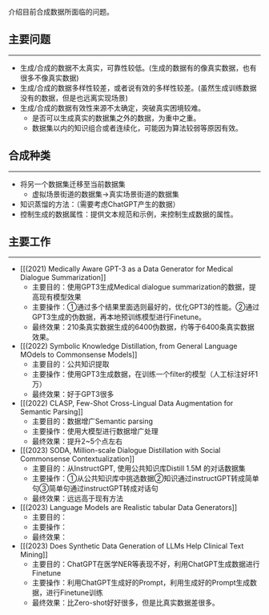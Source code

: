 介绍目前合成数据所面临的问题。

## 主要问题
---
- 生成/合成的数据不太真实，可靠性较低。(生成的数据有的像真实数据，也有很多不像真实数据)
- 生成/合成的数据多样性较差，或者说有效的多样性较差。(虽然生成训练数据没有的数据，但是也远离实现场景)
- 生成/合成的数据有效性来源不太确定，突破真实困境较难。
	- 是否可以生成真实的数据集之外的数据，为重中之重。
	- 数据集以内的知识组合或者连续化，可能因为算法较弱等原因有效。

## 合成种类
---
- 将另一个数据集迁移至当前数据集
	- 虚拟场景街道的数据集→真实场景街道的数据集
- 知识蒸馏的方法：（需要考虑ChatGPT产生的数据）
- 控制生成的数据属性：提供文本规范和示例，来控制生成数据的属性。

## 主要工作
---
- [[(2021) Medically Aware GPT-3 as a Data Generator for Medical Dialogue Summarization]]
	- 主要目的：使用GPT3生成Medical dialogue summarization的数据，提高现有模型效果
	- 主要操作：①通过多个结果里面选则最好的，优化GPT3的性能。②通过GPT3生成的伪数据，再本地预训练模型进行Finetune。
	- 最终效果：210条真实数据生成的6400伪数据，约等于6400条真实数据效果。
- [[(2022) Symbolic Knowledge Distillation, from General Language MOdels to Commonsense Models]]
	- 主要目的：公共知识提取
	- 主要操作：使用GPT3生成数据，在训练一个filter的模型（人工标注好坏1万）
	- 最终效果：好于GPT3很多
- [[(2022) CLASP, Few-Shot Cross-Lingual Data Augmentation for Semantic Parsing]]
	- 主要目的：数据增广Semantic parsing
	- 主要操作：使用大模型进行数据增广处理
	- 最终效果：提升2~5个点左右
- [[(2023) SODA, Million-scale Dialogue Distillation with Social Commonsense Contextualization]]
	- 主要目的：从InstructGPT, 使用公共知识库Distill 1.5M 的对话数据集
	- 主要操作：①从公共知识库中挑选数据②知识通过instructGPT转成简单句③简单句通过instructGPT转成对话句
	- 最终效果：远远高于现有方法
- [[(2023) Language Models are Realistic tabular Data Generators]]
	- 主要目的：
	- 主要操作：
	- 最终效果：
- [[(2023) Does Synthetic Data Generation of LLMs Help Clinical Text Mining]]
	- 主要目的：ChatGPT在医学NER等表现不好，利用ChatGPT生成数据进行Finetune
	- 主要操作：利用ChatGPT生成好的Prompt，利用生成好的Prompt生成数据，进行Finetune训练
	- 最终效果：比Zero-shot好好很多，但是比真实数据差很多。